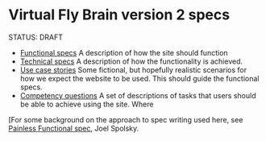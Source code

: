 # Virtual Fly Brain version 2 specs

STATUS: DRAFT

* [Functional specs](functional_specs.md)
A description of how the site should function
* [Technical specs](tech_specs.md)
A description of how the functionality is achieved.
* [Use case stories](use_stories.md)
Some fictional, but hopefully realistic scenarios for how we expect
the website to be used.  This should guide the functional specs.
* [Competency questions](compQ.md)
A set of descriptions of tasks that users should be able to achieve
using the site.  Where

[For some background on the approach to spec writing used here, see [Painless Functional spec](http://www.joelonsoftware.com/articles/fog0000000035.html),
Joel Spolsky.


